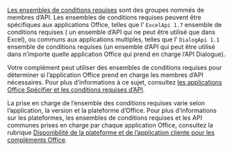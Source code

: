 [Les ensembles de conditions requises](../develop/office-versions-and-requirement-sets.md) sont des groupes nommés de membres d’API. Les ensembles de conditions requises peuvent être spécifiques aux applications Office, telles que l’ `ExcelApi 1.7` ensemble de conditions requises ( un ensemble d’API qui ne peut être utilisé que dans Excel), ou communs aux applications multiples, telles que l’ `DialogApi 1.1` ensemble de conditions requises (un ensemble d’API qui peut être utilisé dans n’importe quelle application Office qui prend en charge l’API Dialogue).

Votre complément peut utiliser des ensembles de conditions requises pour déterminer si l’application Office prend en charge les membres d’API nécessaires. Pour plus d’informations à ce sujet, consultez [les applications Office Spécifier et les conditions requises d’API](../develop/specify-office-hosts-and-api-requirements.md).

La prise en charge de l’ensemble des conditions requises varie selon l’application, la version et la plateforme d’Office. Pour plus d’informations sur les plateformes, les ensembles de conditions requises et les API communes prises en charge par chaque application Office, consultez la rubrique [Disponibilité de la plateforme et de l’application cliente pour les compléments Office](../overview/office-add-in-availability.md).
